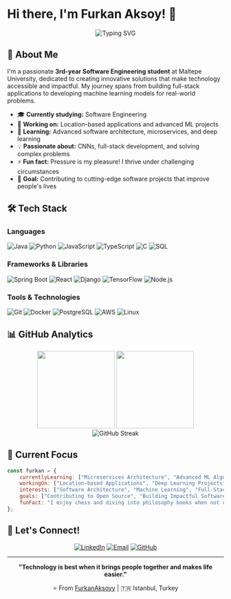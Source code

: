 # Hi there, I'm Furkan Aksoy! 👋

<div align="center">
  <img src="https://readme-typing-svg.herokuapp.com?font=Fira+Code&pause=1000&color=2196F3&center=true&vCenter=true&width=435&lines=Software+Engineering+Student;Full+Stack+Developer;Machine+Learning+Enthusiast;Problem+Solver" alt="Typing SVG" />
</div>

## 🚀 About Me

I'm a passionate **3rd-year Software Engineering student** at Maltepe University, dedicated to creating innovative solutions that make technology accessible and impactful. My journey spans from building full-stack applications to developing machine learning models for real-world problems.

- 🎓 **Currently studying:** Software Engineering 
- 🔭 **Working on:** Location-based applications and advanced ML projects
- 🌱 **Learning:** Advanced software architecture, microservices, and deep learning
- 💡 **Passionate about:** CNNs, full-stack development, and solving complex problems
- ⚡ **Fun fact:** Pressure is my pleasure! I thrive under challenging circumstances
- 🎯 **Goal:** Contributing to cutting-edge software projects that improve people's lives

## 🛠️ Tech Stack

### Languages
![Java](https://img.shields.io/badge/Java-ED8B00?style=for-the-badge&logo=openjdk&logoColor=white)
![Python](https://img.shields.io/badge/Python-3776AB?style=for-the-badge&logo=python&logoColor=white)
![JavaScript](https://img.shields.io/badge/JavaScript-F7DF1E?style=for-the-badge&logo=javascript&logoColor=black)
![TypeScript](https://img.shields.io/badge/TypeScript-007ACC?style=for-the-badge&logo=typescript&logoColor=white)
![C](https://img.shields.io/badge/C-00599C?style=for-the-badge&logo=c&logoColor=white)
![SQL](https://img.shields.io/badge/SQL-336791?style=for-the-badge&logo=postgresql&logoColor=white)

### Frameworks & Libraries
![Spring Boot](https://img.shields.io/badge/Spring_Boot-F2F4F9?style=for-the-badge&logo=spring-boot)
![React](https://img.shields.io/badge/React-20232A?style=for-the-badge&logo=react&logoColor=61DAFB)
![Django](https://img.shields.io/badge/Django-092E20?style=for-the-badge&logo=django&logoColor=white)
![TensorFlow](https://img.shields.io/badge/TensorFlow-FF6F00?style=for-the-badge&logo=tensorflow&logoColor=white)
![Node.js](https://img.shields.io/badge/Node.js-43853D?style=for-the-badge&logo=node.js&logoColor=white)

### Tools & Technologies
![Git](https://img.shields.io/badge/Git-F05032?style=for-the-badge&logo=git&logoColor=white)
![Docker](https://img.shields.io/badge/Docker-2496ED?style=for-the-badge&logo=docker&logoColor=white)
![PostgreSQL](https://img.shields.io/badge/PostgreSQL-316192?style=for-the-badge&logo=postgresql&logoColor=white)
![AWS](https://img.shields.io/badge/AWS-232F3E?style=for-the-badge&logo=amazon-aws&logoColor=white)
![Linux](https://img.shields.io/badge/Linux-FCC624?style=for-the-badge&logo=linux&logoColor=black)



## 📊 GitHub Analytics

<div align="center">
  <img height="180em" src="https://github-readme-stats.vercel.app/api?username=FurkanAksoyy&show_icons=true&theme=tokyonight&include_all_commits=true&count_private=true"/>
  <img height="180em" src="https://github-readme-stats.vercel.app/api/top-langs/?username=FurkanAksoyy&layout=compact&langs_count=7&theme=tokyonight"/>
</div>

<div align="center">
  <img src="https://github-readme-streak-stats.herokuapp.com/?user=FurkanAksoyy&theme=tokyonight" alt="GitHub Streak" />
</div>

## 🎯 Current Focus

```javascript
const furkan = {
    currentlyLearning: ["Microservices Architecture", "Advanced ML Algorithms", "Cloud Computing"],
    workingOn: ["Location-based Applications", "Deep Learning Projects"],
    interests: ["Software Architecture", "Machine Learning", "Full-Stack Development"],
    goals: ["Contributing to Open Source", "Building Impactful Software", "Continuous Learning"],
    funFact: "I enjoy chess and diving into philosophy books when not coding!"
};
```

## 🤝 Let's Connect!

<div align="center">
  
[![LinkedIn](https://img.shields.io/badge/LinkedIn-0077B5?style=for-the-badge&logo=linkedin&logoColor=white)](https://linkedin.com/in/furkan-aksoy-07a256280)
[![Email](https://img.shields.io/badge/Gmail-D14836?style=for-the-badge&logo=gmail&logoColor=white)](mailto:furkanaksoy178@gmail.com)
[![GitHub](https://img.shields.io/badge/GitHub-100000?style=for-the-badge&logo=github&logoColor=white)](https://github.com/FurkanAksoyy)

</div>

---

<div align="center">
  
**"Technology is best when it brings people together and makes life easier."**

⭐ From [FurkanAksoyy](https://github.com/FurkanAksoyy) | 🇹🇷 Istanbul, Turkey

</div>

<!--
**FurkanAksoyy/FurkanAksoyy** is a ✨ _special_ ✨ repository because its `README.md` (this file) appears on your GitHub profile.
-->
